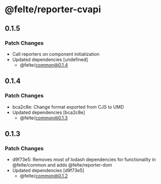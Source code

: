 # @felte/reporter-cvapi

## 0.1.5

### Patch Changes

- Call reporters on component initialization
- Updated dependencies [undefined]
  - @felte/common@0.1.4

## 0.1.4

### Patch Changes

- bca2c8e: Change format exported from CJS to UMD
- Updated dependencies [bca2c8e]
  - @felte/common@0.1.3

## 0.1.3

### Patch Changes

- d9f73e5: Removes most of lodash dependencies for functionality in @felte/common and adds @felte/reporter-dom
- Updated dependencies [d9f73e5]
  - @felte/common@0.1.2

